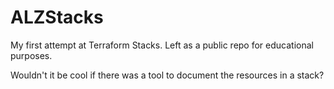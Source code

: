 # ALZStacks

My first attempt at Terraform Stacks.
Left as a public repo for educational purposes.

Wouldn't it be cool if there was a tool to document the resources in a stack?
